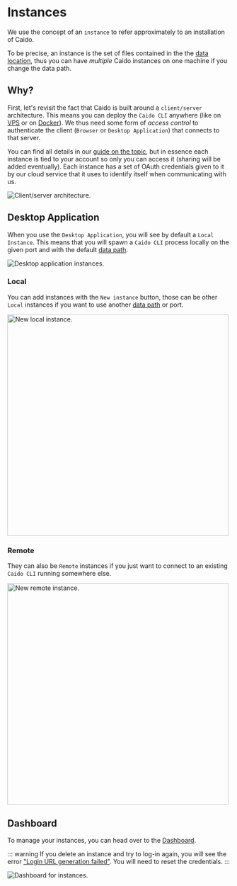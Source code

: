 # Instances

We use the concept of an `instance` to refer approximately to an installation of Caido.

To be precise, an instance is the set of files contained in the the [data location](/guides/data_location.md), thus you can have _multiple_ Caido instances on one machine if you change the data path.

## Why?

First, let's revisit the fact that Caido is built around a `client/server` architecture. This means you can deploy the `Caido CLI` anywhere (like on [VPS](/guides/vps.md) or on [Docker](/guides/docker.md)). We thus need some form of _access control_ to authenticate the client (`Browser` or `Desktop Application`) that connects to that server.

You can find all details in our [guide on the topic](/concepts/internals/authentication.md), but in essence each instance is tied to your account so only you can access it (sharing will be added eventually). Each instance has a set of OAuth credentials given to it by our cloud service that it uses to identify itself when communicating with us.

<img alt="Client/server architecture." src="/_images/client_server.png" no-shadow/>

## Desktop Application

When you use the `Desktop Application`, you will see by default a `Local Instance`. This means that you will spawn a `Caido CLI` process locally on the given port and with the default [data path](/guides/data_location.md).

<img alt="Desktop application instances." src="/_images/instances_desktop.png" no-shadow/>

### Local

You can add instances with the `New instance` button, those can be other `Local` instances if you want to use another [data path](/guides/data_location.md) or port.

<img alt="New local instance." src="/_images/instances_local.png" center width="500"/>

### Remote

They can also be `Remote` instances if you just want to connect to an existing `Caido CLI` running somewhere else.

<img alt="New remote instance." src="/_images/instances_remote.png" center width="500"/>

## Dashboard

To manage your instances, you can head over to the [Dashboard](https://dashboard.caido.io/instances).

::: warning
If you delete an instance and try to log-in again, you will see the error ["Login URL generation failed"](http://localhost:3000/common_errors.html#login-url-generation-failed). You will need to reset the credentials.
:::

<img alt="Dashboard for instances." src="/_images/instances_dashboard.png"/>
